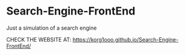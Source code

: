# Search-Engine-FrontEnd
Just a simulation of a search engine

CHECK THE WEBSITE AT: https://korg1ooo.github.io/Search-Engine-FrontEnd/
